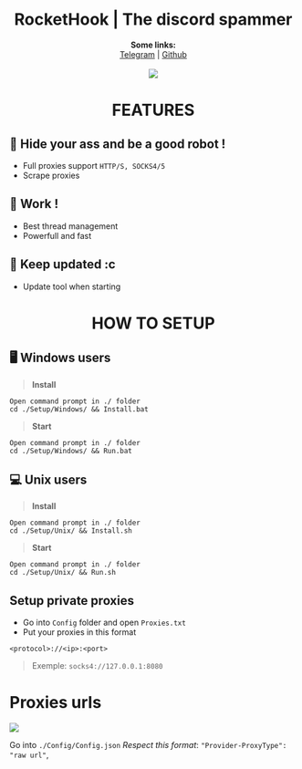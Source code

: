 <h1 align="center">RocketHook | The discord spammer</h1>

<p align="center">
  <b>Some links:</b><br>
  <a href="https://t.me/icdmkg">Telegram</a> |
  <a href="https://github.com/icdmkg2">Github</a>
  <br><br>
  <img src="https://imgur.com/a/Cllia8f">
</p>

#
<h1 align="center">FEATURES</h1>

## 🤖 Hide your ass and be a good robot !
* Full proxies support `HTTP/S, SOCKS4/5`
* Scrape proxies

## 💼 Work !
* Best thread management
* Powerfull and fast

## 🔎 Keep updated :c
* Update tool when starting

<h1 align="center">HOW TO SETUP</h1>

## 🖥️ Windows users

> **Install**
```
Open command prompt in ./ folder
cd ./Setup/Windows/ && Install.bat
```

> **Start**
```
Open command prompt in ./ folder
cd ./Setup/Windows/ && Run.bat
```

## 💻 Unix users

> **Install**
```
Open command prompt in ./ folder
cd ./Setup/Unix/ && Install.sh
```

> **Start**
```
Open command prompt in ./ folder
cd ./Setup/Unix/ && Run.sh
```

##  Setup private proxies

* Go into `Config` folder and open `Proxies.txt`
* Put your proxies in this format
```
<protocol>://<ip>:<port>
```
> Exemple: `socks4://127.0.0.1:8080`

# Proxies urls
![](https://camo.githubusercontent.com/920707a2cf284341e10c98a0c2abbcc4edb6cdcfa5fd5ed94353f2b0b7fb8333/68747470733a2f2f6d656469612e646973636f72646170702e6e65742f6174746163686d656e74732f3830363233343930323232373435313935372f3831343437333633343130353635353331362f756e6b6e6f776e2e706e673f77696474683d353736266865696768743d323936)

Go into `./Config/Config.json` *Respect this format*: `"Provider-ProxyType": "raw url"`,

